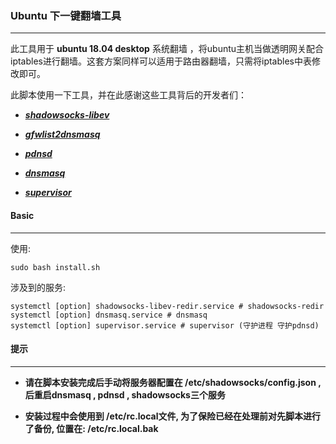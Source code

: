 #### 

### Ubuntu 下一键翻墙工具

----

此工具用于 **ubuntu 18.04 desktop** 系统翻墙 ，将ubuntu主机当做透明网关配合iptables进行翻墙。这套方案同样可以适用于路由器翻墙，只需将iptables中表修改即可。

此脚本使用一下工具，并在此感谢这些工具背后的开发者们：



* ***[shadowsocks-libev](https://github.com/shadowsocks/shadowsocks-libev)***

* ***[gfwlist2dnsmasq](https://github.com/cokebar/gfwlist2dnsmasq)***

* ***[pdnsd](https://github.com/SAPikachu/pdnsd)***

* ***[dnsmasq](http://www.thekelleys.org.uk/dnsmasq/)***

* ***[supervisor](http://supervisord.org/)***

#### Basic
---

使用:
```shell
sudo bash install.sh
```

涉及到的服务:
```shell
systemctl [option] shadowsocks-libev-redir.service # shadowsocks-redir
systemctl [option] dnsmasq.service # dnsmasq
systemctl [option] supervisor.service # supervisor (守护进程 守护pdnsd)
```

#### 提示
---

* **请在脚本安装完成后手动将服务器配置在 /etc/shadowsocks/config.json , 后重启dnsmasq , pdnsd , shadowsocks三个服务**

* **安装过程中会使用到 /etc/rc.local文件, 为了保险已经在处理前对先脚本进行了备份, 位置在: /etc/rc.local.bak**